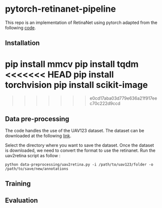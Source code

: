 # pytorch-retinanet-pipeline

This repo is an implementation of RetinaNet using pytorch adapted from the following [code](https://github.com/yhenon/pytorch-retinanet). 

## Installation

pip install mmcv
pip install tqdm
<<<<<<< HEAD
pip install torchvision
pip install scikit-image
=======
>>>>>>> e0cd17aba03d779e636a21f917eec70c222d9ccd

##  Data pre-processing
The code handles the use of the UAV123 dataset. The dataset can be downloaded at the following [link](https://cemse.kaust.edu.sa/ivul/uav123).

Select the directory where you want to save the dataset. Once the dataset is downloaded, we need to convert the format to use the retinanet.
Run the uav2retina script as follow :
    
    python data-preprocessing/uav2retina.py -i /path/to/uav123/folder -o /path/to/save/new/annotations

##  Training

##  Evaluation
